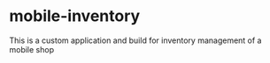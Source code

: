 # mobile-inventory
This is a custom application and build for inventory management of a mobile shop
